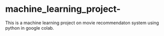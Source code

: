 # machine_learning_project-
This is a machine learning project on movie recommendaton system using python in google colab. 
